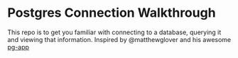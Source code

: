 # Postgres Connection Walkthrough

This repo is to get you familiar with connecting to a database, querying it and viewing that information.
Inspired by @matthewglover and his awesome [pg-app](https://github.com/matthewglover/pg-app/blob/master/get_pups.js)
